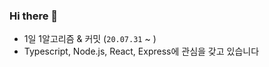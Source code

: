 ### Hi there 👋

<!--
**jho2301/jho2301** is a ✨ _special_ ✨ repository because its `README.md` (this file) appears on your GitHub profile.

Here are some ideas to get you started:

- 🔭 I’m currently working on ...
- 🌱 I’m currently learning ...
- 👯 I’m looking to collaborate on ...
- 🤔 I’m looking for help with ...
- 💬 Ask me about ...
- 📫 How to reach me: ...
- 😄 Pronouns: ...
- ⚡ Fun fact: ...
-->

- 1일 1알고리즘 & 커밋 (`20.07.31` ~ )
- Typescript, Node.js, React, Express에 관심을 갖고 있습니다
